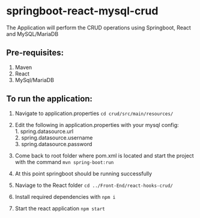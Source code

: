 # springboot-react-mysql-crud

The Application will perform the CRUD operations using Springboot, React and MySQL/MariaDB

## Pre-requisites:
  1. Maven
  2. React
  3. MySql/MariaDB

## To run the application:

  1. Navigate to application.properties ``` cd crud/src/main/resources/ ```
  2. Edit the following in application.properties with your mysql config:
    <br /> 
    1. spring.datasource.url\
    2. spring.datasource.username\
    3. spring.datasource.password
    
  3. Come back to root folder where pom.xml is located and start the project with the command 
    ```mvn spring-boot:run```
  4. At this point springboot should be running successfully
  5. Naviage to the React folder ```cd ../Front-End/react-hooks-crud/```
  6. Install required dependencies with ```npm i```
  7. Start the react application ```npm start```
